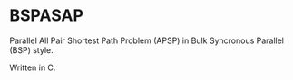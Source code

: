 BSPASAP
=======

Parallel All Pair Shortest Path Problem  (APSP) in Bulk Syncronous Parallel (BSP) style.

Written in C.
